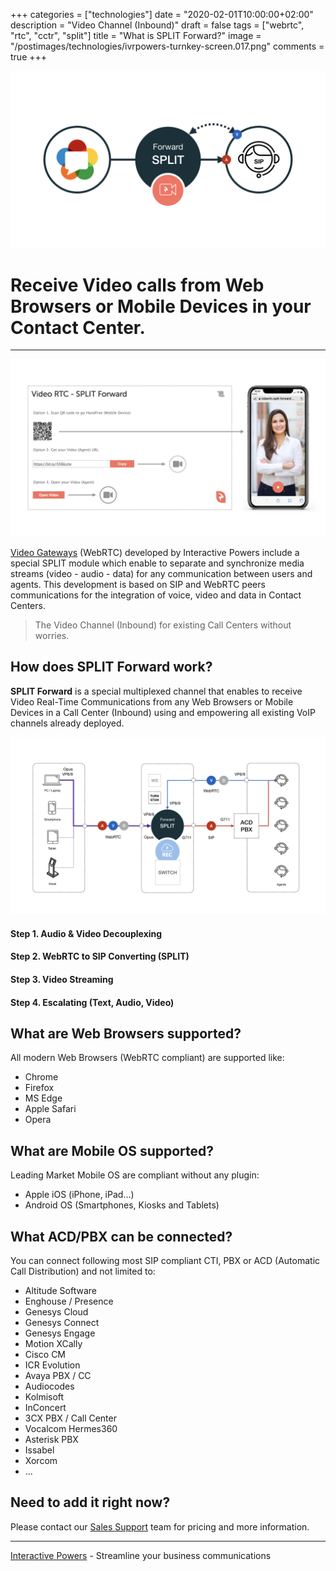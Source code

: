 +++
categories = ["technologies"]
date = "2020-02-01T10:00:00+02:00"
description = "Video Channel (Inbound)"
draft = false
tags = ["webrtc", "rtc", "cctr", "split"]
title = "What is SPLIT Forward?"
image = "/postimages/technologies/ivrpowers-turnkey-screen.017.png"
comments = true
+++

![SPLIT Forward](/postimages/technologies/ivrpowers-turnkey-screen.017.png)

#	Receive Video calls from Web Browsers or Mobile Devices in your Contact Center.
---

![SPLIT Forward Agent Script](/postimages/technologies/ivrpowers-sides-31-05.036.jpeg)

[Video Gateways](https://ivrpowers.com/videortc) (WebRTC) developed by Interactive Powers include a special SPLIT module which enable to separate and synchronize media streams (video - audio - data) for any communication between users and agents. This development is based on SIP and WebRTC peers communications for the integration of voice, video and data in Contact Centers.

> The Video Channel (Inbound) for existing Call Centers without worries.

## How does SPLIT Forward work?

**SPLIT Forward** is a special multiplexed channel that enables to receive Video Real-Time Communications from any Web Browsers or Mobile Devices in a Call Center (Inbound) using and empowering all existing VoIP channels already deployed.

![SPLIT Forward Diagram](/postimages/technologies/ivrpowers-turnkey-screen.020.png)

####	Step 1. Audio & Video Decouplexing

####	Step 2. WebRTC to SIP Converting (SPLIT)

####	Step 3. Video Streaming

####	Step 4. Escalating (Text, Audio, Video)

##	What are Web Browsers supported?

All modern Web Browsers (WebRTC compliant) are supported like:

* Chrome
* Firefox
* MS Edge
* Apple Safari
* Opera

##	What are Mobile OS supported?

Leading Market Mobile OS are compliant without any plugin:

* Apple iOS (iPhone, iPad…)
* Android OS (Smartphones, Kiosks and Tablets)

##	What ACD/PBX can be connected?

You can connect following most SIP compliant CTI, PBX or ACD (Automatic Call Distribution) and not limited to:

* Altitude Software
* Enghouse / Presence
* Genesys Cloud
* Genesys Connect
* Genesys Engage
* Motion XCally
* Cisco CM
* ICR Evolution
* Avaya PBX / CC
* Audiocodes
* Kolmisoft
* InConcert
* 3CX PBX / Call Center
* Vocalcom Hermes360
* Asterisk PBX
* Issabel
* Xorcom
* ...

##	Need to add it right now?

Please contact our [Sales Support](https://www.ivrpowers.com/support-services/) team for pricing and more information.

---
[Interactive Powers](http://www.ivrpowers.com/) - Streamline your business communications

